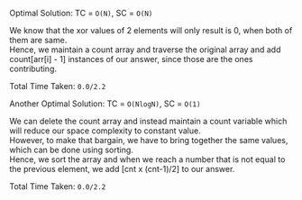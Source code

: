 Optimal Solution: TC = `O(N)`, SC = `O(N)`

We know that the xor values of 2 elements will only result is 0, when both of them are same. <br>
Hence, we maintain a count array and traverse the original array and add count[arr[i] - 1] instances of our answer, since those are the ones contributing. <br>

Total Time Taken: `0.0/2.2`

Another Optimal Solution: TC = `O(NlogN)`, SC = `O(1)`

We can delete the count array and instead maintain a count variable which will reduce our space complexity to constant value. <br>
However, to make that bargain, we have to bring together the same values, which can be done using sorting. <br>
Hence, we sort the array and when we reach a number that is not equal to the previous element, we add [cnt x (cnt-1)/2] to our answer. <br>

Total Time Taken: `0.0/2.2`